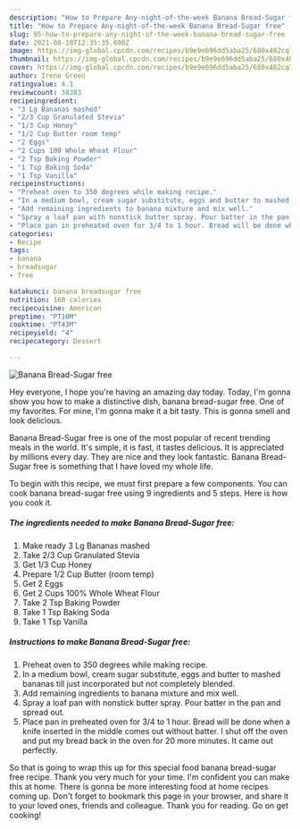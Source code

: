 ```yaml
---
description: "How to Prepare Any-night-of-the-week Banana Bread-Sugar free"
title: "How to Prepare Any-night-of-the-week Banana Bread-Sugar free"
slug: 95-how-to-prepare-any-night-of-the-week-banana-bread-sugar-free
date: 2021-08-10T12:35:35.690Z
image: https://img-global.cpcdn.com/recipes/b9e9e696dd5aba25/680x482cq70/banana-bread-sugar-free-recipe-main-photo.jpg
thumbnail: https://img-global.cpcdn.com/recipes/b9e9e696dd5aba25/680x482cq70/banana-bread-sugar-free-recipe-main-photo.jpg
cover: https://img-global.cpcdn.com/recipes/b9e9e696dd5aba25/680x482cq70/banana-bread-sugar-free-recipe-main-photo.jpg
author: Irene Green
ratingvalue: 4.1
reviewcount: 38383
recipeingredient:
- "3 Lg Bananas mashed"
- "2/3 Cup Granulated Stevia"
- "1/3 Cup Honey"
- "1/2 Cup Butter room temp"
- "2 Eggs"
- "2 Cups 100 Whole Wheat Flour"
- "2 Tsp Baking Powder"
- "1 Tsp Baking Soda"
- "1 Tsp Vanilla"
recipeinstructions:
- "Preheat oven to 350 degrees while making recipe."
- "In a medium bowl, cream sugar substitute, eggs and butter to mashed bananas till just incorporated but not completely blended."
- "Add remaining ingredients to banana mixture and mix well."
- "Spray a loaf pan with nonstick butter spray. Pour batter in the pan and spread out."
- "Place pan in preheated oven for 3/4 to 1 hour. Bread will be done when a knife inserted in the middle comes out without batter. I shut off the oven and put my bread back in the oven for 20 more minutes. It came out perfectly."
categories:
- Recipe
tags:
- banana
- breadsugar
- free

katakunci: banana breadsugar free 
nutrition: 160 calories
recipecuisine: American
preptime: "PT10M"
cooktime: "PT43M"
recipeyield: "4"
recipecategory: Dessert

---
```



![Banana Bread-Sugar free](https://img-global.cpcdn.com/recipes/b9e9e696dd5aba25/680x482cq70/banana-bread-sugar-free-recipe-main-photo.jpg)

Hey everyone, I hope you're having an amazing day today. Today, I'm gonna show you how to make a distinctive dish, banana bread-sugar free. One of my favorites. For mine, I'm gonna make it a bit tasty. This is gonna smell and look delicious.

Banana Bread-Sugar free is one of the most popular of recent trending meals in the world. It's simple, it is fast, it tastes delicious. It is appreciated by millions every day. They are nice and they look fantastic. Banana Bread-Sugar free is something that I have loved my whole life.




To begin with this recipe, we must first prepare a few components. You can cook banana bread-sugar free using 9 ingredients and 5 steps. Here is how you cook it.

<!--inarticleads1-->

##### The ingredients needed to make Banana Bread-Sugar free:

1. Make ready 3 Lg Bananas mashed
1. Take 2/3 Cup Granulated Stevia
1. Get 1/3 Cup Honey
1. Prepare 1/2 Cup Butter (room temp)
1. Get 2 Eggs
1. Get 2 Cups 100% Whole Wheat Flour
1. Take 2 Tsp Baking Powder
1. Take 1 Tsp Baking Soda
1. Take 1 Tsp Vanilla




<!--inarticleads2-->

##### Instructions to make Banana Bread-Sugar free:

1. Preheat oven to 350 degrees while making recipe.
1. In a medium bowl, cream sugar substitute, eggs and butter to mashed bananas till just incorporated but not completely blended.
1. Add remaining ingredients to banana mixture and mix well.
1. Spray a loaf pan with nonstick butter spray. Pour batter in the pan and spread out.
1. Place pan in preheated oven for 3/4 to 1 hour. Bread will be done when a knife inserted in the middle comes out without batter. I shut off the oven and put my bread back in the oven for 20 more minutes. It came out perfectly.




So that is going to wrap this up for this special food banana bread-sugar free recipe. Thank you very much for your time. I'm confident you can make this at home. There is gonna be more interesting food at home recipes coming up. Don't forget to bookmark this page in your browser, and share it to your loved ones, friends and colleague. Thank you for reading. Go on get cooking!
